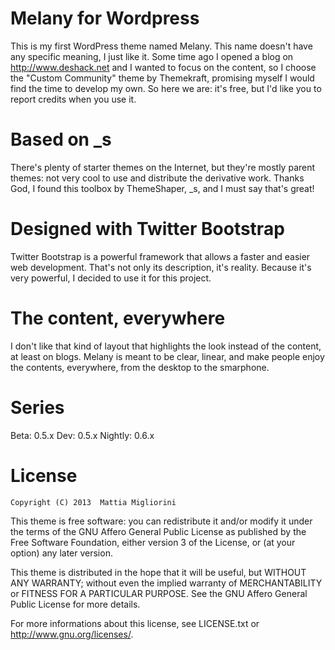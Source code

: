 Melany for Wordpress
====================

This is my first WordPress theme named Melany. This name doesn't have any specific meaning, I just like it. Some time ago I opened a blog on http://www.deshack.net and I wanted to focus on the content, so I choose the "Custom Community" theme by Themekraft, promising myself I would find the time to develop my own. So here we are: it's free, but I'd like you to report credits when you use it.

Based on _s
===========

There's plenty of starter themes on the Internet, but they're mostly parent themes: not very cool to use and distribute the derivative work. Thanks God, I found this toolbox by ThemeShaper, _s, and I must say that's great!

Designed with Twitter Bootstrap
============================

Twitter Bootstrap is a powerful framework that allows a faster and easier web development. That's not only its description, it's reality. Because it's very powerful, I decided to use it for this project.

The content, everywhere
=======================

I don't like that kind of layout that highlights the look instead of the content, at least on blogs. Melany is meant to be clear, linear, and make people enjoy the contents, everywhere, from the desktop to the smarphone.

Series
======

Beta: 0.5.x
Dev: 0.5.x
Nightly: 0.6.x

License
=======

	Copyright (C) 2013  Mattia Migliorini

This theme is free software: you can redistribute it and/or modify
it under the terms of the GNU Affero General Public License as
published by the Free Software Foundation, either version 3 of the
License, or (at your option) any later version.

This theme is distributed in the hope that it will be useful,
but WITHOUT ANY WARRANTY; without even the implied warranty of
MERCHANTABILITY or FITNESS FOR A PARTICULAR PURPOSE. See the
GNU Affero General Public License for more details.

For more informations about this license, see LICENSE.txt or
<http://www.gnu.org/licenses/>.
